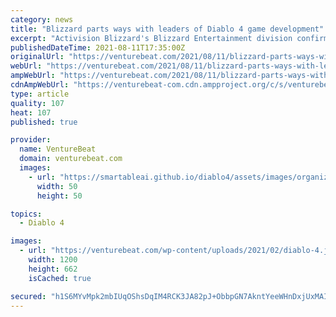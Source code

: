 ```yaml
---
category: news
title: "Blizzard parts ways with leaders of Diablo 4 game development"
excerpt: "Activision Blizzard's Blizzard Entertainment division confirmed more departures among its leadership on the high-profile Diablo 4 game team."
publishedDateTime: 2021-08-11T17:35:00Z
originalUrl: "https://venturebeat.com/2021/08/11/blizzard-parts-ways-with-leaders-of-diablo-4-game-development/"
webUrl: "https://venturebeat.com/2021/08/11/blizzard-parts-ways-with-leaders-of-diablo-4-game-development/"
ampWebUrl: "https://venturebeat.com/2021/08/11/blizzard-parts-ways-with-leaders-of-diablo-4-game-development/amp/"
cdnAmpWebUrl: "https://venturebeat-com.cdn.ampproject.org/c/s/venturebeat.com/2021/08/11/blizzard-parts-ways-with-leaders-of-diablo-4-game-development/amp/"
type: article
quality: 107
heat: 107
published: true

provider:
  name: VentureBeat
  domain: venturebeat.com
  images:
    - url: "https://smartableai.github.io/diablo4/assets/images/organizations/venturebeat.com-50x50.jpg"
      width: 50
      height: 50

topics:
  - Diablo 4

images:
  - url: "https://venturebeat.com/wp-content/uploads/2021/02/diablo-4.jpg?w=1200&strip=all"
    width: 1200
    height: 662
    isCached: true

secured: "h1S6MYvMpk2mbIUqOShsDqIM4RCK3JA82pJ+ObbpGN7AkntYeeWHnDxjUxMAIGQ86gr3iaFLn+azVf1hnYb/d2Rz+NIBFlUJv4bQmoPVi/KdoHgINhhSEv7Y9nAkU2n7nRmz59ZoAzunsdFdA0R6gMtEBHe3p/a+8cs1lWGVhXb+whsP9FH96vxuK3jTLHdm4EDfS8vHWqgS4egpac6+cdnwN7QBjeDu/F1m6J5ZZgh1T3+6MHsCnGc7NmGPyKy7IMjzY6+dwvTXeFauai8dtx7Pl7u6m8/IGWP9FHyes/5/CcOPD0XoqNiZGYkah4ersyjiEcHZbjTb9oUhj/DffXj//g6TaPBarWDObKmsoq0=;gAH6ozqeq1hoi42K0ZpZvQ=="
---
```


